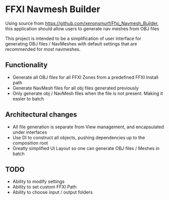 # FFXI Navmesh Builder
Using source from https://github.com/xenonsmurf/Ffxi_Navmesh_Builder, this application should allow users to generate nav meshes from OBJ files

This project is intended to be a simplification of user interface for generating OBJ files / NavMeshes with default settings that are recommended for most navmeshes.

## Functionality

* Generate all OBJ files for all FFXI Zones from a predefined FFXI Install path
* Generate NavMesh files for all obj files generated previously
* Only generate obj / NavMesh files when the file is not present. Making it easier to batch

## Architectural changes

* All file generation is separate from View management, and encapsulated under interfaces
* Use DI to construct all objects, pushing dependencies up to the composition root
* Greatly simplified UI Layout so one can generate OBJ files / Meshes in batch

## TODO

* Ability to modify settings
* Ability to set custom FFXI Path
* Ability to choose input / output folders
